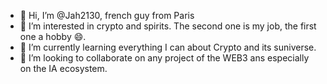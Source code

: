 - 👋 Hi, I’m @Jah2130, french guy from Paris
- 👀 I’m interested in crypto and spirits. The second one is my job, the first one a hobby 😄.
- 🌱 I’m currently learning everything I can about Crypto and its suniverse.
- 💞️ I’m looking to collaborate on any project of the WEB3 ans especially on the IA ecosystem.




<!---
Jah2130/Jah2130 is a ✨ special ✨ repository because its `README.md` (this file) appears on your GitHub profile.
You can click the Preview link to take a look at your changes.
--->

